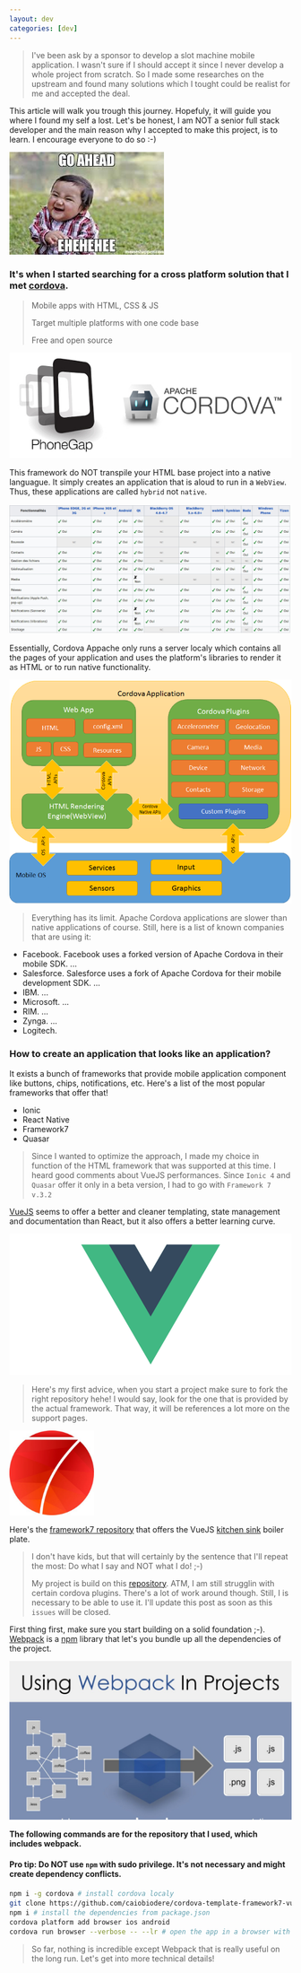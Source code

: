 ```yaml
---
layout: dev
categories: [dev]
---
```


> I've been ask by a sponsor to develop a slot machine mobile application. I wasn't sure if I should accept it since I never develop a whole project from scratch. So I made some researches on the upstream and found many solutions which I tought could be realist for me and accepted the deal.

This article will walk you trough this journey. Hopefuly, it will guide you where I found my self a lost. Let's be honest, I am NOT a senior full stack developer and the main reason why I accepted to make this project, is to learn. I encourage everyone to do so :-)

![](/assets/images/gohead.jpeg)

### It's when I started searching for a cross platform solution that I met [cordova](https://cordova.apache.org/). 

> Mobile apps with HTML, CSS & JS
>
> Target multiple platforms with one code base
>
> Free and open source

![logo](/assets/images/logo_cordova_phonegap.jpg)

This framework do NOT transpile your HTML base project into a native languague. It simply creates an application that is aloud to run in a `WebView`. Thus, these applications are called `hybrid` not `native`.

![chart](/assets/images/cordova_chart.jpg)

Essentially, Cordova Appache only runs a server localy which contains all the pages of your application and uses the platform's libraries to render it as HTML or to run native functionality.

![server](/assets/images/cordova_server.jpg)

> Everything has its limit. Apache Cordova applications are slower than native applications of course. Still, here is a list of known companies that are using it:

+ Facebook. Facebook uses a forked version of Apache Cordova in their mobile SDK. ...
+ Salesforce. Salesforce uses a fork of Apache Cordova for their mobile development SDK. ...
+ IBM. ...
+ Microsoft. ...
+ RIM. ...
+ Zynga. ...
+ Logitech.

### How to create an application that looks like an application?

It exists a bunch of frameworks that provide mobile application component like buttons, chips, notifications, etc. Here's a list of the most popular frameworks that offer that!


+ Ionic
+ React Native
+ Framework7
+ Quasar

> Since I wanted to optimize the approach, I made my choice in function of the HTML framework that was supported at this time. I heard good comments about VueJS performances. Since `Ionic 4` and `Quasar` offer it only in a beta version, I had to go with `Framework 7 v.3.2`

[VueJS](https://vuejs.org) seems to offer a better and cleaner templating, state management and documentation than React, but it also offers a better learning curve.

![vuejs](/assets/images/vuejs.jpg)

> Here's my first advice, when you start a project make sure to fork the right repository hehe! I would say, look for the one that is provided by the actual framework. That way, it will be references a lot more on the support pages.

<img src="/assets/images/framework7.jpg" style="max-width: 30%">

Here's the [framework7 repository](https://github.com/framework7io/framework7) that offers the VueJS [kitchen sink](https://github.com/framework7io/framework7/tree/master/kitchen-sink) boiler plate. 

> I don't have kids, but that will certainly by the sentence that I'll repeat the most: Do what I say and NOT what I do! ;-)
>
> My project is build on this [repository](https://github.com/caiobiodere/cordova-template-framework7-vue-webpack). ATM,  I am still strugglin with certain cordova plugins. There's a lot of work around though. Still, I is necessary to be able to use it. I'll update this post as soon as this `issues` will be closed.


First thing first, make sure you start building on a solid foundation ;-). [Webpack](https://webpack.js.org) is a [npm](https://www.npmjs.com/) library that let's you bundle up all the dependencies of the project.

![webpack](/assets/images/webpack.jpg)

__The following commands are for the repository that I used, which includes webpack.__

#### Pro tip: Do NOT use `npm` with sudo privilege. It's not necessary and might create dependency conflicts.

```bash
npm i -g cordova # install cordova localy
git clone https://github.com/caiobiodere/cordova-template-framework7-vue-webpack && cordova-template-framework7-vue-webpack/template_src
npm i # install the dependencies from package.json
cordova platform add browser ios android
cordova run browser --verbose -- --lr # open the app in a browser with Live Reload
```
> So far, nothing is incredible except Webpack that is really useful on the long run. Let's get into more technical details!

<br>

